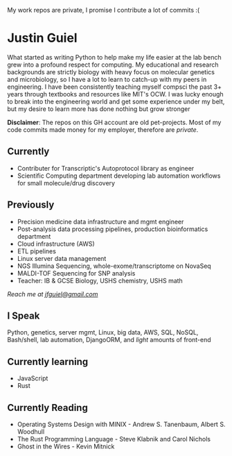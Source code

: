 My work repos are private, I promise I contribute a lot of commits :(

# Justin Guiel
What started as writing Python to help make my life easier at the lab bench grew into a profound respect for computing. My educational and research backgrounds are strictly biology with heavy focus on molecular genetics and microbiology, so I have a lot to learn to catch-up with my peers in engineering. I have been consistently teaching myself compsci the past 3+ years through textbooks and resources like MIT's OCW. I was lucky enough to break into the engineering world and get some experience under my belt, but my desire to learn more has done nothing but grow stronger

**Disclaimer**: The repos on this GH account are old pet-projects. Most of my code commits made money for my employer, therefore are *private*. 

## Currently
- Contributer for Transcriptic's Autoprotocol library as engineer
- Scientific Computing department developing lab automation workflows for small molecule/drug discovery

## Previously
- Precision medicine data infrastructure and mgmt engineer
- Post-analysis data processing pipelines, production bioinformatics department
- Cloud infrastructure (AWS)
- ETL pipelines
- Linux server data management
- NGS Illumina Sequencing, whole-exome/transcriptome on NovaSeq
- MALDI-TOF Sequencing for SNP analysis
- Teacher: IB & GCSE Biology, USHS chemistry, USHS math

*Reach me at jfguiel@gmail.com*

## I Speak
Python, genetics, server mgmt, Linux, big data, AWS, SQL, NoSQL, Bash/shell, lab automation, DjangoORM, and *light* amounts of front-end

## Currently learning
- JavaScript
- Rust

## Currently Reading
- Operating Systems Design with MINIX - Andrew S. Tanenbaum, Albert S. Woodhull
- The Rust Programming Language - Steve Klabnik and Carol Nichols
- Ghost in the Wires - Kevin Mitnick
